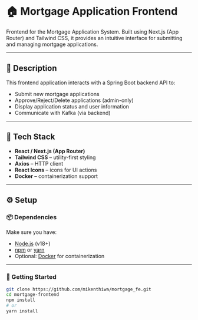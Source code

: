 # 🏠 Mortgage Application Frontend

Frontend for the Mortgage Application System. Built using Next.js (App Router) and Tailwind CSS, it provides an intuitive interface for submitting and managing mortgage applications.

---

## 📌 Description

This frontend application interacts with a Spring Boot backend API to:

- Submit new mortgage applications
- Approve/Reject/Delete applications (admin-only)
- Display application status and user information
- Communicate with Kafka (via backend)

---

## 🧰 Tech Stack

- **React / Next.js (App Router)**
- **Tailwind CSS** – utility-first styling
- **Axios** – HTTP client
- **React Icons** – icons for UI actions
- **Docker** – containerization support

---

## ⚙️ Setup

### 📦 Dependencies

Make sure you have:

- [Node.js](https://nodejs.org/) (v18+)
- [npm](https://www.npmjs.com/) or [yarn](https://yarnpkg.com/)
- Optional: [Docker](https://www.docker.com/) for containerization

---

### 🚀 Getting Started

```bash
git clone https://github.com/mikenthiwa/mortgage_fe.git
cd mortgage-frontend
npm install
# or
yarn install
```
